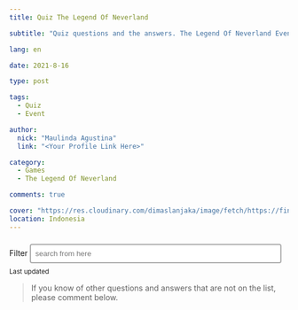 ```yaml
---
title: Quiz The Legend Of Neverland

subtitle: "Quiz questions and the answers. The Legend Of Neverland Event."

lang: en

date: 2021-8-16

type: post

tags:
  - Quiz
  - Event

author:
  nick: "Maulinda Agustina"
  link: "<Your Profile Link Here>"

category:
  - Games
  - The Legend Of Neverland

comments: true

cover: "https://res.cloudinary.com/dimaslanjaka/image/fetch/https://findurthing.com/wp-content/uploads/2021/01/SCENIC-QUIZ.jpg"
location: Indonesia
---
```


<style>
[id*="questions-filter"] li:not([data-id]) {
  display: none;
}

[id*="questions"] li {
  display: block;
  /*text-transform: lowercase;*/
}

[id*="questions"] li:first-letter {
  text-transform: uppercase;
}

input[type="text"] {
  width: 90%;
  border: 2px solid #aaa;
  border-radius: 4px;
  margin: 8px 0;
  outline: none;
  padding: 8px;
  box-sizing: border-box;
  transition: 0.3s;
  display: inline-block;
}

input[type="text"]:focus {
  border-color: dodgerBlue;
  box-shadow: 0 0 8px 0 dodgerBlue;
}
</style>

<link rel="stylesheet" href="https://raw.githack.com/dimaslanjaka/Web-Manajemen/master/css/bootstrap-4.5-wrapper.css" />

<div id="bootstrap-wrapper">
  <div class="container">
    <label for="search-questions" class="sr-only">Filter</label>
    <input autocomplete="chrome-off" type="text" id="search-questions" class="form-control" placeholder="search from here">
    <small id="search-questionsHelpBlock" class="form-text text-muted">
      Last updated <!-- now() -->
    </small>

  </div>

  <ul id="questions">
    <!-- include /source/assets/tlon/Quiz/quiz.txt -->
  </ul>

  <blockquote>
    If you know of other questions and answers that are not on the list, please comment below.
  </blockquote>
</div>

<script>
//this function will work cross-browser for loading scripts asynchronously
function loadJScript(src, callback) {
  var s, r, t;
  r = false;
  s = document.createElement("script");
  s.type = "text/javascript";
  s.src = src;
  s.onload = s.onreadystatechange = function () {
    //console.log( this.readyState ); //uncomment this line to see which ready states are called.
    if (!r && (!this.readyState || this.readyState == "complete")) {
      r = true;
      callback();
    }
  };
  t = document.getElementsByTagName("script")[0];
  t.parentNode.insertBefore(s, t);
}

function escapeRegExp(string) {
  return string.replace(/[.*+?^${}()|[\]\\]/g, "\\$&"); // $& means the whole matched string
}

const quizUrl =
  "https://dimaslanjaka-cors.herokuapp.com/https://raw.githubusercontent.com/dimaslanjaka/dimaslanjaka.github.io/compiler/source/assets/tlon/Quiz/quiz.txt";
let quizSrc = [];

function jQueryMethod() {
  const processLi = function () {
    // ul questions
    const questions = document.getElementById("questions");
    const inputSearch = document.getElementById("search-questions");

    jQuery("#search-questions").keyup(function () {
      var filter = jQuery(this).val();
      let listQuiz = jQuery("ul[id*='questions'] li");
      listQuiz.each(function (index) {
        const searchWild =
          jQuery(this)
            .text()
            .search(new RegExp(escapeRegExp(filter), "gmi")) < 0;
        const searchFirst =
          jQuery(this)
            .text()
            .search(new RegExp("^" + escapeRegExp(filter), "gmi")) < 0;
        if (searchFirst) {
          jQuery(this).hide();
        } else {
          jQuery(this).show();
          // move to first position
          jQuery(this).prependTo(jQuery("ul[id*='questions']"));
        }
        if (searchWild) {
          jQuery(this).hide();
        } else {
          jQuery(this).show();
        }
      });
    });
  };

  // clean orphan text
  $("#questions").text('');
  // remove existing li's
  $("#questions li").remove();

  $.get(quizUrl).then(function (data) {
    if (data) {
      const split = data.split("\n");
      quizSrc = quizSrc.concat(split);
      quizSrc.map(function (str) {
        const li = document.createElement("li");
        li.innerHTML = str;
        document.getElementById("questions").appendChild(li);
      });
    }
    processLi();
  });
}

loadJScript(
  "https://cdnjs.cloudflare.com/ajax/libs/jquery/3.6.0/jquery.min.js",
  jQueryMethod
);
</script>
